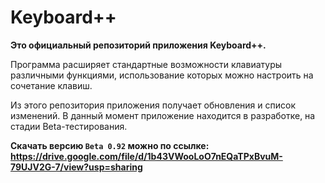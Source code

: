 # Keyboard++

**Это официальный репозиторий приложения Keyboard++.**

Программа расширяет стандартные возможности клавиатуры различными функциями, использование которых можно настроить на сочетание клавиш.

Из этого репозитория приложения получает обновления и список изменений. В данный момент приложение находится в разработке, на стадии Beta-тестирования. 

**Скачать версию `Beta 0.92` можно по ссылке: https://drive.google.com/file/d/1b43VWooLoO7nEQaTPxBvuM-79UJV2G-7/view?usp=sharing**

